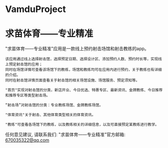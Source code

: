 # VamduProject
# 求苗体育——专业精准

  "求苗体育——专业精准"应用是一款线上预约射击场馆和射击教练的app。
    
    该应用通过线上选择射击馆，选择预定日期、选择设计区、添加预约人数、预约时长等，实现线上预定射击馆的应用；
    同时在场馆详情可查看该场馆下的教练，场馆和教练均可在应用内进行预约，关于教练也有详细的介绍。
    同时在射击馆详情页面查看关于射击馆的相关场馆设施、场馆服务、预定须知等。
    
    "首页"实现对射击馆的分类，新店开业、今日优选、特惠专区、最新资讯、金牌教练、今日推荐和推荐专区等类型射击场。
    
    “射击场”对射击馆的分类：专业教练场馆、金牌教练场馆。
    
    "体育资讯"关于射击、其他体育类型相关的体育资讯。
    
    "教练"可查看各场馆下的教练，以及教练相关的详细信息，以及可直接预定某教练进行教学。

   任何意见建议, 请联系我们: 
   "求苗体育——专业精准"官方邮箱: 670035322@qq.com
